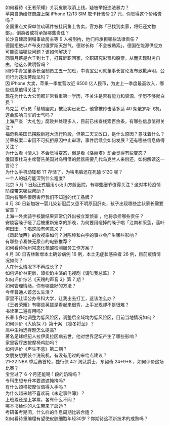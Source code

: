如何看待《王者荣耀》关羽皮肤取消上线，疑被举报违法暴力？  
苹果自助维修商店上架 iPhone 12/13 SIM 取卡针售价 27 元，你觉得这个价格贵吗？  
全国重点文保单位琉璃件被挂闲鱼上售卖，官方称「已找到卖家，将归还文物部」，倒卖者或将承担哪些责任？  
长沙自建房倒塌事故房主等 9 人被刑拘，他们将承担哪些法律责任？  
德国拒绝以卢布支付俄罗斯天然气，德财长称「不会被勒索」，德国在能源供应方可能面临哪些问题？该如何解决？  
同事月薪是六千到七千，打算辞职回家，全职研究彩票和股票，从而实现财务自由，他这么做明智吗？  
网传中青宝董事长强制员工五一加班，中青宝公司就董事长言论发布致歉声明，公司行为违法劳动法吗？  
因 iPhone 大卖，苹果一季度营收近 6500 亿人民币，为史上一季度最高收入，哪些信息值得关注？  
现在为什么大公司都非常看重第一学历，不关注是否有能力和资源，学历不够就白费？  
乌克兰飞行员「基辅幽灵」被证实已死亡，他曾被传击落多达 40 架俄罗斯飞机，这会影响乌军的士气吗？  
上海严查「大礼包」腐败并处理多人，目前已核查线索百余条，有哪些信息值得关注？  
福奇称美国已摆脱新冠大流行阶段，但第二天又改口，是什么原因？意味着什么？  
劳荣枝案二审因不可抗拒原因中止审理，事件后续会如何发展？还有哪些信息值得关注？  
为什么看《情人》不会觉得变态，但是看《洛丽塔》却会觉得有些变态？  
俄国家杜马主席警告美国对乌租借的武器需要几代乌克兰人来偿还，如何解读这一言论？  
为什么手机动辄都 1T 存储了，为啥电脑还在死磕 512G 呢？  
一个人的城府能深到什么程度?  
北京 5 月 1 日起正式启用小汤山方舱医院，有哪些细节值得关注？这对本轮疫情防控带来哪些帮助？  
国内有哪些很厉害但我们不知道的代工品牌？  
4 月 30 日新加坡一婴儿染新冠后又患不明原因肝炎，孩子出现哪些症状家长需要留意？  
上海一外卖骑手核酸结果异常仍外出被立案侦查 ，他将承担哪些责任？  
安陵容嗓子哑了后被重新宠幸的那晚，为何要用哑掉的嗓子唱「江南和采莲，莲叶何田田」？唱这段有何意义？  
《风起陇西》的收视率如何？对陈坤和白宇的事业会产生哪些影响？  
有哪些节奏快无尿点的电影推荐？  
如何看待杭州常态化核酸检测服务工作方案？  
4 月 30 日吉林新增本土确诊病例 16 例，本土无症状感染者 26 例，目前疫情情况如何？  
人在什么情况下不再成长了？  
如何评价林更新、谭松韵主演的电视剧《请叫我总监》？  
如何评价综艺《天赐的声音 3》第 7 期？  
如何管理情绪，你有哪些好的方法？  
今年普通人该怎么生活？  
家里不让读公办专科大学，让我出去打工，这该怎么办？  
《王者荣耀》有哪些英雄是看起来很秀，上手发现却不是很难？  
书读第二遍有用吗?  
长春市多地调整为低风险区，调整后全域均为低风险区，目前当地情况如何？  
如何评价《大侦探 7》第十案 《凛冬将至》？  
高中生物选择题怎么提高?  
著名足球经纪人拉伊奥拉因病去世，他对世界足坛产生了哪些影响？  
家里客厅放按摩椅鸡肋吗？  
如何评价《声生不息》第二期？  
女朋友想要装个洗碗机，有没有用过的来给点建议？  
21-22 NBA 季后赛首轮，独行侠 4:2 淘汰爵士，东契奇 24+9+8 ，如何评价这场比赛？  
宝宝过了 6 个月还能喝 1 段的奶粉吗？  
专科生想专升本要遮遮掩掩吗?  
有什么颈椎按摩仪值得入手吗？  
为什么越来越不喜欢玩《未定事件簿》？  
上班累还是上学累，各有什么不同？  
哪本书给你的人生带来了启迪？  
考研备考期间，什么样的作息周期比较合适？  
如何看待重编程有望使皮肤细胞年轻30岁？你期待这项新技术的成熟吗？  
